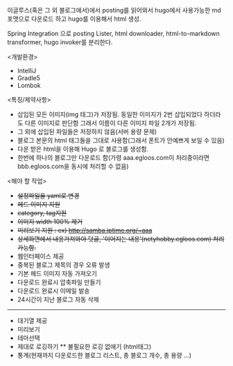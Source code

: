 이글루스(혹은 그 외 블로그에서)에서 posting를 읽어와서 hugo에서 사용가능한 md포맷으로 다운로드 하고 hugo를 이용해서 html 생성.

Spring Integration 으로 posting Lister, html downloader, html-to-markdown transformer, hugo invoker를 분리한다.

<개발환경>
* IntelliJ
* Gradle5
* Lombok

<특징/제약사항>
* 삽입된 모든 이미지(img 태그)가 저장됨. 동일한 이미지가 2번 삽입되었다 하더라도 다른 이미지로 판단함 그래서 이름이 다른 이미지 파일 2개가 저장됨.
* 그 외에 삽입된 파일들은 저장하지 않음(서버 용량 문제)
* 블로그 본문의 html 태그들을 그대로 사용함(그래서 폰트가 안예쁘게 보일 수 있음)
* 다운 받은 html을 이용해 Hugo 로 블로그를 생성함.
* 한번에 하나의 블로그만 다운로드 함(가령 aaa.egloos.com이 처리중이라면 bbb.egloos.com을 동시에 처리할 수 없음)

<해야 할 작업>
* ~~설정파일을 yaml로 변경~~
* ~~헤드 이미지 지원~~
* ~~category, tag지원~~
* ~~이미지 width 100% 제거~~
* ~~미리보기 지원 : ex) http://samba.iptime.org/~aaa~~
* ~~상세화면에서 내용가져와야 덧글, '이어지는 내용'(netyhobby.egloos.com) 처리 가능함.~~
* 웹인터페이스 제공
* 중복된 블로그 제목의 경우 오류 발생
* 기본 헤드 이미지 자동 가져오기
* 다운로드 완료시 압축파일 만들기
* 다운로드 완료시 이메일 발송
* 24시간이 지난 블로그 자동 삭제
----------------------------
* 대기열 제공
* 미리보기
* 테마선택
* 제대로 로깅하기
** 불필요한 로깅 없애기 (html태그)
* 통계(현재까지 다운로드한 블로그 리스트, 총 블로그 개수, 총 용량 ...)